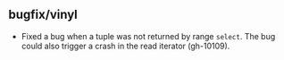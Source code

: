 ## bugfix/vinyl

* Fixed a bug when a tuple was not returned by range `select`. The bug could
  also trigger a crash in the read iterator (gh-10109).
